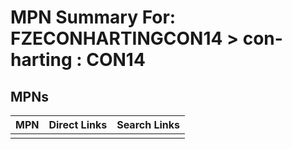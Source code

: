 



# MPN Summary For: FZECONHARTINGCON14 > con-harting : CON14

## MPNs
  

|MPN|Direct Links|Search Links|
| :--- | :--- | :--- |
||||
